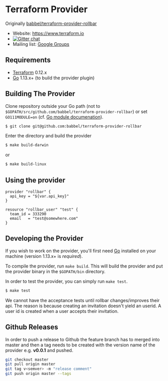Terraform Provider 
==================

Originally [babbel/terraform-provider-rollbar](https://github.com/babbel/terraform-provider-rollbar)

- Website: https://www.terraform.io
- [![Gitter chat](https://badges.gitter.im/hashicorp-terraform/Lobby.png)](https://gitter.im/hashicorp-terraform/Lobby)
- Mailing list: [Google Groups](http://groups.google.com/group/terraform-tool)

Requirements
------------

- [Terraform](https://www.terraform.io/downloads.html) 0.12.x
- [Go](https://golang.org/doc/install) 1.13.x+ (to build the provider plugin)

Building The Provider
---------------------
Clone repository outside your Go path (not to `$GOPATH/src/github.com/babbel/terraform-provider-rollbar`)
or set `GO111MODULE=on` (cf. [Go module documenation](https://github.com/golang/go/wiki/Modules#daily-workflow)).

```sh
$ git clone git@github.com:babbel/terraform-provider-rollbar
```

Enter the directory and build the provider

```sh
$ make build-darwin
```

or

```sh
$ make build-linux
```

Using the provider
----------------------

```hcl
provider "rollbar" {
  api_key = "${var.api_key}"
}

resource "rollbar_user" "test" {
  team_id = 333290
  email   = "test@somewhere.com"
}
```

Developing the Provider
---------------------------

If you wish to work on the provider, you'll first need [Go](http://www.golang.org) installed on your machine (version 1.13.x+ is *required*).

To compile the provider, run `make build`. This will build the provider and put the provider binary in the `$GOPATH/bin` directory.

In order to test the provider, you can simply run `make test`.

```sh
$ make test
```

We cannot have the acceptance tests until rollbar changes/improves their api.
The reason is because creating an invitation doesn't yield an userid.
A user id is created when a user accepts their invitation.

Github Releases
---------------------------
In order to push a release to Github the feature branch has to merged into master and then a tag needs to be created with the version name of the provider e.g. **v0.0.1** and pushed.

```sh
git checkout master
git pull origin master
git tag v<semver> -m "release comment"
git push origin master --tags
```
